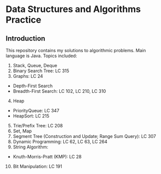 # Data Structures and Algorithms Practice
## Introduction
This repository contains my solutions to algorithmic problems. Main language is Java. Topics included:
1. Stack, Queue, Deque
2. Binary Search Tree: LC 315
3. Graphs: LC 24
  * Depth-First Search
  * Breadth-First Search: LC 102, LC 210, LC 310
4. Heap
  * PriorityQueue: LC 347
  * HeapSort: LC 215
5. Trie/Prefix Tree: LC 208
6. Set, Map
7. Segment Tree (Construction and Update; Range Sum Query): LC 307
8. Dynamic Programming: LC 62, LC 63, LC 264
9. String Algorithm:
  * Knuth-Morris-Pratt (KMP): LC 28
10. Bit Manipulation: LC 191

